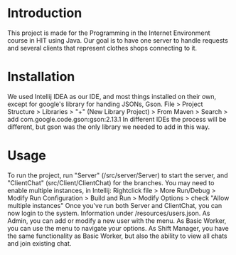 # Introduction
This project is made for the Programming in the Internet Environment course in HIT using Java.
Our goal is to have one server to handle requests and several clients that represent clothes shops connecting to it.

# Installation
We used Intellij IDEA as our IDE, and most things installed on their own, except for google's library for handing JSONs, Gson.
File > Project Structure > Libraries > "+" (New Library Project) > From Maven > Search > add com.google.code.gson:gson:2.13.1
In different IDEs the process will be different, but gson was the only library we needed to add in this way.

# Usage
To run the project, run "Server" (/src/server/Server) to start the server, and "ClientChat" (src/Client/ClientChat) for the branches.
You may need to enable multiple instances, in Intellij: Rightclick file > More Run/Debug > Modify Run Configuration > Build and Run > Modify Options > check "Allow multiple instances"
Once you've run both Server and ClientChat, you can now login to the system. Information under /resources/users.json.
As Admin, you can add or modify a new user with the menu.
As Basic Worker, you can use the menu to navigate your options.
As Shift Manager, you have the same functionality as Basic Worker, but also the ability to view all chats and join existing chat.
